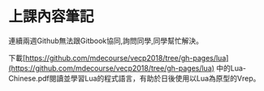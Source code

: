 # 上課內容筆記

連續兩週Github無法跟Gitbook協同,詢問同學,同學幫忙解決。

下載[https://github.com/mdecourse/vecp2018/tree/gh-pages/lua](https://github.com/mdecourse/vecp2018/tree/gh-pages/lua) 中的Lua-Chinese.pdf閱讀並學習Lua的程式語言，有助於日後使用以Lua為原型的Vrep。

